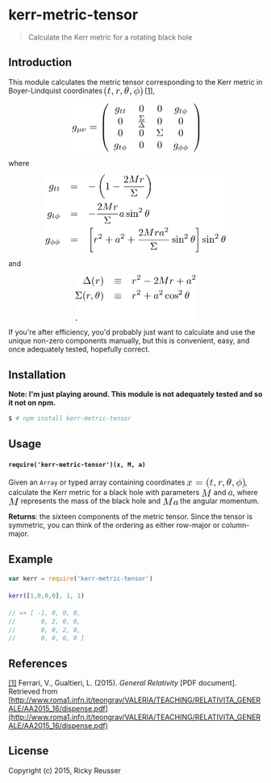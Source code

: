 # kerr-metric-tensor

> Calculate the Kerr metric for a rotating black hole

## Introduction

This module calculates the metric tensor corresponding to the Kerr metric in Boyer-Lindquist coordinates <img alt="&lpar;t&comma; r&comma; &bsol;theta&comma; &bsol;phi&rpar;" valign="middle" src="images/t-r-theta-phi-e5242c759c.png" width="76" height="20"> [[1]](#references),

<p align="center"><img alt="g&lowbar;&lcub;&bsol;mu &bsol;nu&rcub; &equals; &bsol;left&lpar;&bsol;begin&lcub;array&rcub;&lcub;cccc&rcub; g&lowbar;&lcub;tt&rcub; &amp; 0 &amp; 0 &amp; g&lowbar;&lcub;t &bsol;phi&rcub; &bsol;&bsol; 0 &amp; &bsol;frac&lcub;&bsol;Sigma&rcub;&lcub;&bsol;Delta&rcub; &amp; 0 &amp; 0 &bsol;&bsol; 0 &amp; 0 &amp; &bsol;Sigma &amp; 0 &bsol;&bsol; g&lowbar;&lcub;t &bsol;phi&rcub; &amp; 0 &amp; 0 &amp; g&lowbar;&lcub;&bsol;phi &bsol;phi&rcub; &bsol;end&lcub;array&rcub;&bsol;right&rpar;" valign="middle" src="images/g_mu-nu-leftbeginarraycccc-g_tt-0-0-g_t-phi-0-0c6195d563.png" width="253" height="96.5"></p>

where

<p align="center"><img alt="&bsol;begin&lcub;eqnarray&midast;&rcub; g&lowbar;&lcub;tt&rcub; &amp;&equals;&amp; - &bsol;left&lpar;1 - &bsol;frac&lcub;2 M r&rcub;&lcub;&bsol;Sigma&rcub; &bsol;right&rpar; &bsol;&bsol; g&lowbar;&lcub;t &bsol;phi&rcub; &amp;&equals;&amp; - &bsol;frac&lcub;2 M r&rcub;&lcub;&bsol;Sigma&rcub; a &bsol;sin&Hat;2 &bsol;theta &bsol;&bsol; g&lowbar;&lcub;&bsol;phi &bsol;phi&rcub; &amp;&equals;&amp; &bsol;left&lsqb; r&Hat;2 &plus; a&Hat;2 &plus; &bsol;frac&lcub;2 M r a&Hat;2&rcub;&lcub;&bsol;Sigma&rcub; &bsol;sin&Hat;2 &bsol;theta &bsol;right&rsqb; &bsol;sin&Hat;2 &bsol;theta  &bsol;end&lcub;eqnarray&midast;&rcub;" valign="middle" src="images/begineqnarray-g_tt-left1-frac2-m-rsigma-right-e6fbdd3212.png" width="357.5" height="153.5"></p>

and

<p align="center"><img alt="&bsol;begin&lcub;eqnarray&midast;&rcub; &bsol;Delta&lpar;r&rpar; &amp;&bsol;equiv&amp; r&Hat;2 - 2 M r &plus; a&Hat;2  &bsol;&bsol; &bsol;Sigma&lpar;r&comma;&bsol;theta&rpar; &amp;&bsol;equiv&amp; r&Hat;2 &plus; a&Hat;2 &bsol;cos&Hat;2 &bsol;theta &bsol;end&lcub;eqnarray&midast;&rcub;&period;" valign="middle" src="images/begineqnarray-deltar-equiv-r2-2-m-r-a2-sigmar-b108a790ce.png" width="237.5" height="91.5"></p>

If you're after efficiency, you'd probably just want to calculate and use the unique non-zero components manually, but this is convenient, easy, and once adequately tested, hopefully correct.

## Installation

**Note: I'm just playing around. This module is not adequately tested and so it not on npm.**

```bash
$ # npm install kerr-metric-tensor
```

## Usage

#### `require('kerr-metric-tensor')(x, M, a)`
Given an `Array` or typed array containing coordinates <img alt="x &equals; &lpar;t&comma; r&comma; &bsol;theta&comma; &bsol;phi&rpar;" valign="middle" src="images/x-t-r-theta-phi-115f834ef8.png" width="115" height="20">, calculate the Kerr metric for a black hole with parameters <img alt="M" valign="middle" src="images/m-880e957990.png" width="20.5" height="14"> and <img alt="a" valign="middle" src="images/a-2217a6870d.png" width="9.5" height="9.5">, where <img alt="M" valign="middle" src="images/m-880e957990.png" width="20.5" height="14"> represents the mass of the black hole and <img alt="Ma" valign="middle" src="images/ma-20d367b52c.png" width="31" height="14.5"> the angular momentum.

**Returns**: the sixteen components of the metric tensor. Since the tensor is symmetric, you can think of the ordering as either row-major or column-major.

## Example

```javascript
var kerr = require('kerr-metric-tensor')

kerr([1,0,0,0], 1, 1)

// => [ -1, 0, 0, 0,
//       0, 2, 0, 0,
//       0, 0, 2, 0,
//       0, 0, 0, 0 ]
```

## References

[[1]](#references) Ferrari, V., Gualtieri, L. (2015). *General Relativity* [PDF document]. Retrieved from [http://www.roma1.infn.it/teongrav/VALERIA/TEACHING/RELATIVITA_GENERALE/AA2015_16/dispense.pdf](http://www.roma1.infn.it/teongrav/VALERIA/TEACHING/RELATIVITA_GENERALE/AA2015_16/dispense.pdf)

## License

Copyright (c) 2015, Ricky Reusser